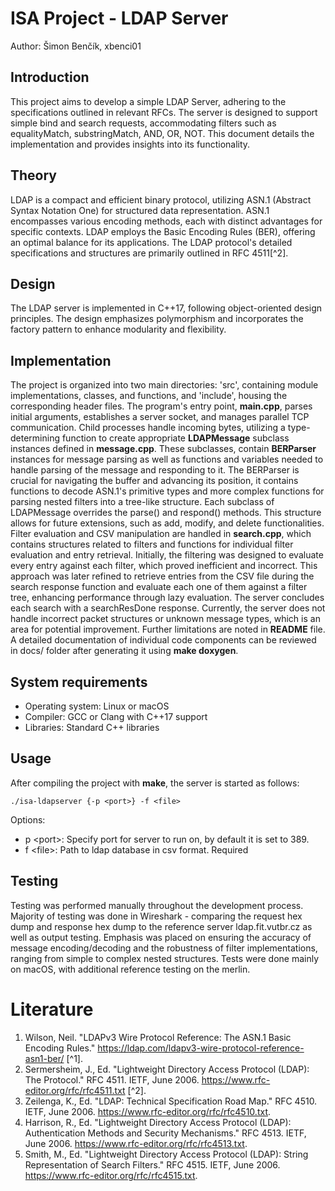 # ISA Project - LDAP Server
Author: Šimon Benčík, xbenci01

## Introduction
This project aims to develop a simple LDAP Server, adhering to the specifications outlined in relevant RFCs. The server is designed to support simple bind and search requests, accommodating filters such as equalityMatch, substringMatch, AND, OR, NOT. This document details the implementation and provides insights into its functionality.

## Theory
LDAP is a compact and efficient binary protocol, utilizing ASN.1 (Abstract Syntax Notation One) for structured data representation. ASN.1 encompasses various encoding methods, each with distinct advantages for specific contexts. LDAP employs the Basic Encoding Rules (BER), offering an optimal balance for its applications. The LDAP protocol's detailed specifications and structures are primarily outlined in RFC 4511[^2].

## Design
The LDAP server is implemented in C++17, following object-oriented design principles. The design emphasizes polymorphism and incorporates the factory pattern to enhance modularity and flexibility.

## Implementation
The project is organized into two main directories: 'src', containing module implementations, classes, and functions, and 'include', housing the corresponding header files. The program's entry point, **main.cpp**, parses initial arguments, establishes a server socket, and manages parallel TCP communication. Child processes handle incoming bytes, utilizing a type-determining function to create appropriate **LDAPMessage** subclass instances defined in **message.cpp**. These subclasses, contain **BERParser** instances for message parsing as well as functions and variables needed to handle parsing of the message and responding to it. The BERParser is crucial for navigating the buffer and advancing its position, it contains functions to decode ASN.1's primitive types and more complex functions for parsing nested filters into a tree-like structure. Each subclass of LDAPMessage overrides the parse() and respond() methods. This structure allows for future extensions, such as add, modify, and delete functionalities. Filter evaluation and CSV manipulation are handled in **search.cpp**, which contains structures related to filters and functions for individual filter evaluation and entry retrieval. Initially, the filtering was designed to evaluate every entry against each filter, which proved inefficient and incorrect. This approach was later refined to retrieve entries from the CSV file during the search response function and evaluate each one of them against a filter tree, enhancing performance through lazy evaluation. The server concludes each search with a searchResDone response. Currently, the server does not handle incorrect packet structures or unknown message types, which is an area for potential improvement. Further limitations are noted in **README** file. A detailed documentation of individual code components can be reviewed in docs/ folder after generating it using **make doxygen**.

## System requirements
- Operating system: Linux or macOS
- Compiler: GCC or Clang with C++17 support
- Libraries: Standard C++ libraries

## Usage
After compiling the project with **make**, the server is started as follows:
```
./isa-ldapserver {-p <port>} -f <file>
```

Options:  
- p \<port>: Specify port for server to run on, by default it is set to 389.  
- f \<file>: Path to ldap database in csv format. Required  

## Testing
Testing was performed manually throughout the development process. Majority of testing was done in Wireshark - comparing the request hex dump and response hex dump to the reference server ldap.fit.vutbr.cz as well as output testing. Emphasis was placed on ensuring the accuracy of message encoding/decoding and the robustness of filter implementations, ranging from simple to complex nested structures. Tests were done mainly on macOS, with additional reference testing on the merlin.

# Literature
1. Wilson, Neil. "LDAPv3 Wire Protocol Reference: The ASN.1 Basic Encoding Rules." https://ldap.com/ldapv3-wire-protocol-reference-asn1-ber/ [^1].
2. Sermersheim, J., Ed. "Lightweight Directory Access Protocol (LDAP): The Protocol." RFC 4511. IETF, June 2006. https://www.rfc-editor.org/rfc/rfc4511.txt [^2].
3. Zeilenga, K., Ed. "LDAP: Technical Specification Road Map." RFC 4510. IETF, June 2006. https://www.rfc-editor.org/rfc/rfc4510.txt.
4. Harrison, R., Ed. "Lightweight Directory Access Protocol (LDAP): Authentication Methods and Security Mechanisms." RFC 4513. IETF, June 2006. https://www.rfc-editor.org/rfc/rfc4513.txt.
5. Smith, M., Ed. "Lightweight Directory Access Protocol (LDAP): String Representation of Search Filters." RFC 4515. IETF, June 2006. https://www.rfc-editor.org/rfc/rfc4515.txt.

